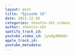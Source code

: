 ```yaml
---
layout: post
title: "Episode 18"
date: 2021-12-28
categories: shootin-sht videos
author: shootin-sht
spotify_track_id: 
youtube_video_id: jyedg3NAGOc
apple_track_id: 
youtube_metadata: 
---
```

